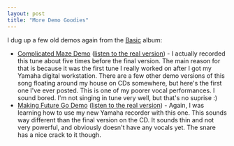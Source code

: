 ```yaml
---
layout: post
title: "More Demo Goodies"
---
```


<p>I dug up a few old demos again from the <a href="http://kindohm.com/archive/2005/05/17/Basic.aspx">Basic</a> album:</p> 
<ul>  
<li><a href="http://wss.kindohm.com/Basic/Demos,%20B-Sides/Kindohm.Basic.Demos.Complicated%20Maze%20Demo.mp3">Complicated Maze Demo</a> (<a href="http://wss.kindohm.com/Basic/Kindohm-Basic-04-ComplicatedMaze.mp3">listen to the real version</a>) - I actually recorded this tune about five times before the final version.  The main reason for that is because it was the first tune I really worked on after I got my Yamaha digital workstation.  There are a few other demo versions of this song floating around my house on CDs somewhere, but here's the first one I've ever posted.  This is one of my poorer vocal performances.  I sound bored.  I'm not singing in tune very well, but that's no suprise :)</li>  
<li><a href="http://wss.kindohm.com/Basic/Demos,%20B-Sides/Kindohm.Basic.Demos.Making%20Future%20Go%20Demo.mp3">Making Future Go Demo</a> (<a href="http://wss.kindohm.com/Basic/Kindohm-Basic-01-MakingFutureGo.mp3">listen to the real version</a>) - Again, I was learning how to use my new Yamaha recorder with this one.  This sounds way different than the final version on the CD.  It sounds thin and not very powerful, and obviously doesn't have any vocals yet.  The snare has a nice crack to it though.</li> </ul> 
